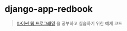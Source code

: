 # django-app-redbook
> [파이썬 웹 프로그래밍](http://www.yes24.com/Product/Goods/63503495) 을 공부하고 실습하기 위한 예제 코드
